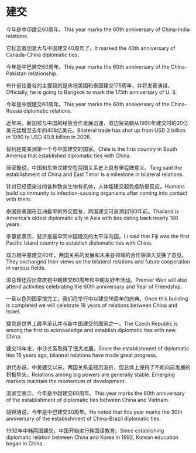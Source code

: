 # 建交

<p><span class="chinese">今年是中印建交60周年。</span><span class="english">This year marks the 60th anniversary of China-India relations.</span></p>

<p><span class="chinese">它标志着加拿大与中国建交40周年了。</span><span class="english">It marked the 40th anniversary of Canada-China diplomatic ties.</span></p>

<p><span class="chinese">今年是中巴建交60周年。</span><span class="english">This year marks the 60th anniversary of the China-Pakistan relationship.</span></p>

<p><span class="chinese">布什前往曼谷的主要目的是庆祝美国和泰国建交175周年，并将发表演讲。</span><span class="english">Officially, he is going to Bangkok to mark the 175th anniversary of U. S.</span></p>

<p><span class="chinese">今年是中俄建交60周年。</span><span class="english">This year marks the 60th anniversary of the China-Russia diplomatic relations.</span></p>

<p><span class="chinese">近年来，新加坡与中国的经贸合作发展迅速，双边贸易额从1990年建交时的20亿美元猛增至去年的408亿美元。</span><span class="english">Bilateral trade has shot up from USD 2 billion in 1990 to USD 40.8 billion in 2006.</span></p>

<p><span class="chinese">智利是南美洲第一个与中国建交的国家。</span><span class="english">Chile is the first country in South America that established diplomatic ties with China.</span></p>

<p><span class="chinese">唐家璇说，中国和东帝汶建交在两国关系史上具有里程碑意义。</span><span class="english">Tang said the establishment of China and East Timor is a milestone in bilateral relations.</span></p>

<p><span class="chinese">针对已经感染过的各种致炎生物有机体，人体能建交起免疫防御反应。</span><span class="english">Humans build up immunity to infection-causing organisms after coming into contact with them.</span></p>

<p><span class="chinese">泰国是美国在亚洲最早的外交盟友，两国建交可追溯到180年前。</span><span class="english">Thailand is America's oldest diplomatic ally in Asia with ties dating back nearly 180 years.</span></p>

<p><span class="chinese">李肇星表示，斐济是最早同中国建交的太平洋岛国。</span><span class="english">Li said that Fiji was the first Pacific Island country to establish diplomatic ties with China.</span></p>

<p><span class="chinese">双方就中塞建交40年，两国关系的发展和未来各领域的合作等深入交换了意见。</span><span class="english">They exchanged their views on the bilateral relations and future cooperation in various fields.</span></p>

<p><span class="chinese">温总理还将出席庆祝中朝建交60周年和中朝友好年活动。</span><span class="english">Premier Wen will also attend activities celebrating the 60th anniversary and Year of Friendship.</span></p>

<p><span class="chinese">一旦以色列国家馆完工，我们将举行中以建交18周年的庆典。</span><span class="english">Once this building is completed we will celebrate 18 years of relations between China and Israel.</span></p>

<p><span class="chinese">捷克是世界上最早承认并与新中国建交的国家之一。</span><span class="english">The Czech Republic is among the first to acknowledge and establish diplomatic ties with new China.</span></p>

<p><span class="chinese">建交16年来，中沙关系取得了很大进展。</span><span class="english">Since the establishment of diplomatic ties 16 years ago, bilateral relations have made great progress.</span></p>

<p><span class="chinese">谢代办说，中美建交以来，两国关系虽经历波折，但总体上保持了不断向前发展的积极势头。</span><span class="english">Relations among big powers are generally stable. Emerging markets maintain the momentum of development.</span></p>

<p><span class="chinese">温家宝表示，今年是中越建交60周年。</span><span class="english">This year marks the 60th anniversary of the establishment of diplomatic ties between China and Vietnam.</span></p>

<p><span class="chinese">胡锦涛说，今年是中巴建交30周年。</span><span class="english">He noted that this year marks the 30th anniversary of the establishment of China-Brazil diplomatic ties.</span></p>

<p><span class="chinese">1992年中韩两国建交，中国开始进行韩国语教育。</span><span class="english">Since establishing diplomatic relation between China and Korea in 1992, Korean education began in China.</span></p>


